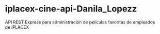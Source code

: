 # iplacex-cine-api-Danila_Lopezz
API REST Express para administración de películas favoritas de empleados de IPLACEX

